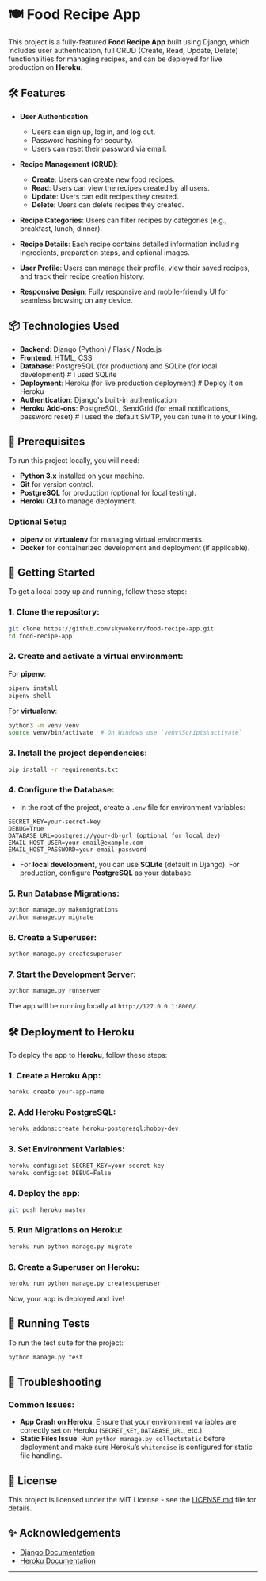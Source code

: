 
# 🍽️ Food Recipe App

This project is a fully-featured **Food Recipe App** built using Django, which includes user authentication, full CRUD (Create, Read, Update, Delete) functionalities for managing recipes, and can be deployed for live production on **Heroku**.

## 🛠️ Features

- **User Authentication**: 
  - Users can sign up, log in, and log out.
  - Password hashing for security.
  - Users can reset their password via email.
  
- **Recipe Management (CRUD)**:
  - **Create**: Users can create new food recipes.
  - **Read**: Users can view the recipes created by all users.
  - **Update**: Users can edit recipes they created.
  - **Delete**: Users can delete recipes they created.
  
- **Recipe Categories**: Users can filter recipes by categories (e.g., breakfast, lunch, dinner).
  
- **Recipe Details**: Each recipe contains detailed information including ingredients, preparation steps, and optional images.

- **User Profile**: Users can manage their profile, view their saved recipes, and track their recipe creation history.

- **Responsive Design**: Fully responsive and mobile-friendly UI for seamless browsing on any device.

## 📦 Technologies Used

- **Backend**: Django (Python) / Flask / Node.js
- **Frontend**: HTML, CSS 
- **Database**: PostgreSQL (for production) and SQLite (for local development) # I used SQLite
- **Deployment**: Heroku (for live production deployment) # Deploy it on Heroku 
- **Authentication**: Django's built-in authentication
- **Heroku Add-ons**: PostgreSQL, SendGrid (for email notifications, password reset) # I used the default SMTP, you can tune it to your liking.

## 📑 Prerequisites

To run this project locally, you will need:

- **Python 3.x** installed on your machine.
- **Git** for version control.
- **PostgreSQL** for production (optional for local testing).
- **Heroku CLI** to manage deployment.

### Optional Setup

- **pipenv** or **virtualenv** for managing virtual environments.
- **Docker** for containerized development and deployment (if applicable).

## 🚀 Getting Started

To get a local copy up and running, follow these steps:

### 1. Clone the repository:

```bash
git clone https://github.com/skywokerr/food-recipe-app.git
cd food-recipe-app
```

### 2. Create and activate a virtual environment:

For **pipenv**:
```bash
pipenv install
pipenv shell
```

For **virtualenv**:
```bash
python3 -m venv venv
source venv/bin/activate  # On Windows use `venv\Scripts\activate`
```

### 3. Install the project dependencies:

```bash
pip install -r requirements.txt
```

### 4. Configure the Database:

- In the root of the project, create a `.env` file for environment variables:

```env
SECRET_KEY=your-secret-key
DEBUG=True
DATABASE_URL=postgres://your-db-url (optional for local dev)
EMAIL_HOST_USER=your-email@example.com
EMAIL_HOST_PASSWORD=your-email-password
```

- For **local development**, you can use **SQLite** (default in Django). For production, configure **PostgreSQL** as your database.

### 5. Run Database Migrations:

```bash
python manage.py makemigrations
python manage.py migrate
```

### 6. Create a Superuser:

```bash
python manage.py createsuperuser
```

### 7. Start the Development Server:

```bash
python manage.py runserver
```

The app will be running locally at `http://127.0.0.1:8000/`.

## 🛠️ Deployment to Heroku

To deploy the app to **Heroku**, follow these steps:

### 1. Create a Heroku App:

```bash
heroku create your-app-name
```

### 2. Add Heroku PostgreSQL:

```bash
heroku addons:create heroku-postgresql:hobby-dev
```

### 3. Set Environment Variables:

```bash
heroku config:set SECRET_KEY=your-secret-key
heroku config:set DEBUG=False
```

### 4. Deploy the app:

```bash
git push heroku master
```

### 5. Run Migrations on Heroku:

```bash
heroku run python manage.py migrate
```

### 6. Create a Superuser on Heroku:

```bash
heroku run python manage.py createsuperuser
```

Now, your app is deployed and live!

## 🧪 Running Tests

To run the test suite for the project:

```bash
python manage.py test
```

## 🔧 Troubleshooting

### Common Issues:

- **App Crash on Heroku**: Ensure that your environment variables are correctly set on Heroku (`SECRET_KEY`, `DATABASE_URL`, etc.).
- **Static Files Issue**: Run `python manage.py collectstatic` before deployment and make sure Heroku’s `whitenoise` is configured for static file handling.

## 📜 License

This project is licensed under the MIT License - see the [LICENSE.md](LICENSE.md) file for details.

## ✨ Acknowledgements

- [Django Documentation](https://docs.djangoproject.com/en/stable/)
- [Heroku Documentation](https://devcenter.heroku.com/)

---

